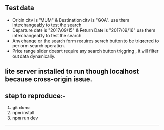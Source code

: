 
Test data
----------------
+ Origin city is "MUM" & Destination city is "GOA", use them interchangeably to test the search
+ Departure date is "2017/09/15" & Return Date is "2017/09/16" use them interchangeably to test the search
+ Any change on the search form requires serach button to be triggered to perform search operation.
+ Price range slider doesnt require any search button triggring , it will filter out data dynamically.

lite server installed to run though localhost because cross-origin issue.
----------------
step to reproduce:-
----------------
1) git clone 
2) npm install
3) npm run dev
----------------


